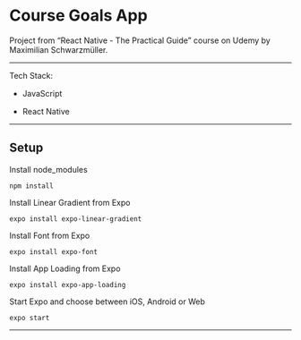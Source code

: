 # Course Goals App

Project from “React Native - The Practical Guide” course on Udemy by Maximilian Schwarzmüller.

---

Tech Stack:

- JavaScript
  <img src="https://cdn.jsdelivr.net/gh/devicons/devicon/icons/javascript/javascript-original.svg" width="15" height="15" />

- React Native
  <img src="https://cdn.jsdelivr.net/gh/devicons/devicon/icons/react/react-original.svg" width="15" height="15" />

---

## Setup

Install node_modules

```
npm install
```

Install Linear Gradient from Expo

```
expo install expo-linear-gradient
```

Install Font from Expo

```
expo install expo-font
```

Install App Loading from Expo

```
expo install expo-app-loading
```

Start Expo and choose between iOS, Android or Web

```
expo start
```

---
